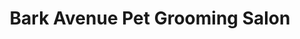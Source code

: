 ---
title: "Bark Avenue Pet Grooming Salon"
url: /honey-brook/bark-avenue-pet-grooming-salon/
shop: pet grooming
---